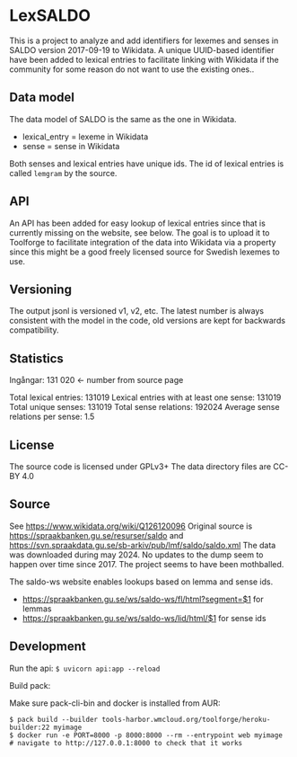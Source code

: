 # LexSALDO
This is a project to analyze and add identifiers for lexemes and senses in SALDO version 2017-09-19 to Wikidata.
A unique UUID-based identifier have been added to lexical entries to facilitate linking with Wikidata 
if the community for some reason do not want to use the existing ones..

## Data model
The data model of SALDO is the same as the one in Wikidata.
* lexical_entry = lexeme in Wikidata
* sense = sense in Wikidata

Both senses and lexical entries have unique ids. 
The id of lexical entries is called `lemgram` by the source.

## API
An API has been added for easy lookup of lexical entries since that is currently missing on the website, see below. 
The goal is to upload it to Toolforge to facilitate
integration of the data into Wikidata via a property since 
this might be a good freely licensed source for Swedish lexemes to use.

## Versioning
The output jsonl is versioned v1, v2, etc.
The latest number is always consistent with the model in the code, 
old versions are kept for backwards compatibility.

## Statistics
Ingångar: 131 020 <- number from source page

Total lexical entries: 131019
Lexical entries with at least one sense: 131019
Total unique senses: 131019
Total sense relations: 192024
Average sense relations per sense: 1.5

## License
The source code is licensed under GPLv3+
The data directory files are CC-BY 4.0

## Source
See https://www.wikidata.org/wiki/Q126120096
Original source is https://spraakbanken.gu.se/resurser/saldo 
and https://svn.spraakdata.gu.se/sb-arkiv/pub/lmf/saldo/saldo.xml
The data was downloaded during may 2024.
No updates to the dump seem to happen over time since 2017. 
The project seems to have been mothballed.

The saldo-ws website enables lookups based on lemma and sense ids. 
* https://spraakbanken.gu.se/ws/saldo-ws/fl/html?segment=$1 for lemmas
* https://spraakbanken.gu.se/ws/saldo-ws/lid/html/$1 for sense ids

## Development
Run the api:
`$ uvicorn api:app --reload`

Build pack:

Make sure pack-cli-bin and docker is installed from AUR:
```
$ pack build --builder tools-harbor.wmcloud.org/toolforge/heroku-builder:22 myimage
$ docker run -e PORT=8000 -p 8000:8000 --rm --entrypoint web myimage
# navigate to http://127.0.0.1:8000 to check that it works
```